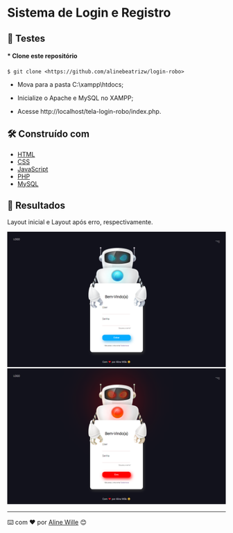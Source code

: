 # Sistema de Login e Registro

## 🔧 Testes

#### * Clone este repositório
    $ git clone <https://github.com/alinebeatrizw/login-robo>

 * Mova para a pasta C:\xampp\htdocs; 

 * Inicialize o Apache e MySQL no XAMPP;
 
 * Acesse http://localhost/tela-login-robo/index.php.


## 🛠️ Construído com

* [HTML](https://developer.mozilla.org/pt-BR/docs/Web/HTML) 
* [CSS](https://developer.mozilla.org/pt-BR/docs/Web/CSS) 
* [JavaScript](https://developer.mozilla.org/pt-BR/docs/Web/JavaScript) 
* [PHP](https://www.php.net/) 
* [MySQL](https://www.mysql.com/) 

## 🚀 Resultados

Layout inicial e Layout após erro, respectivamente.

<p align="center">
    
  <img src="https://github.com/alinebeatrizw/login-robo/blob/main/src/imagens/print2.png" width="600px" alt="Imagem de um robo" title="Layout inicial">
    
  <img src="https://github.com/alinebeatrizw/login-robo/blob/main/src/imagens/print.png" width="600px" alt="Imagem de um robo"  title="Layout após erro">
</p>

---
⌨️ com ❤️ por [Aline Wille](https://github.com/alinebeatrizw) 😊

